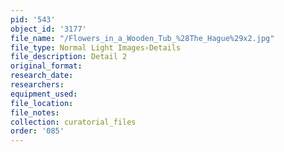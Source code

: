 ```yaml
---
pid: '543'
object_id: '3177'
file_name: "/Flowers_in_a_Wooden_Tub_%28The_Hague%29x2.jpg"
file_type: Normal Light Images›Details
file_description: Detail 2
original_format:
research_date:
researchers:
equipment_used:
file_location:
file_notes:
collection: curatorial_files
order: '085'
---
```


